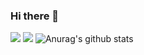 ### Hi there 👋
![](https://visitor-badge.glitch.me/badge?page_id=Feng-Jay.readme)
![](http://antzuhl.cn:4000/get/@Feng-Jay.readme)
![Anurag's github stats](https://github-readme-stats.vercel.app/api?username=Feng-Jay&show_icons=true&theme=tokyonight)
